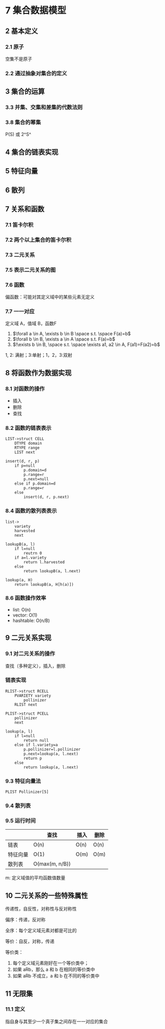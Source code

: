 # 7 集合数据模型

## 2 基本定义

### 2.1 原子

空集不是原子

### 2.2 通过抽象对集合的定义



## 3 集合的运算

### 3.3 并集、交集和差集的代数法则

### 3.8 集合的幂集

P\(S) 或 2^S^

## 4 集合的链表实现

## 5 特征向量

## 6 散列

## 7 关系和函数

### 7.1 笛卡尔积

### 7.2 两个以上集合的笛卡尔积

### 7.3 二元关系

### 7.5 表示二元关系的图

### 7.6 函数

偏函数：可能对其定义域中的某些元素无定义

### 7.7 一一对应

定义域 A，值域 B，函数F

1. $\forall a \in A, \exists b \in B \space s.t. \space F(a)=b$
2. $\forall b \in B, \exists a \in A \space s.t. F(a)=b$
3. $!\exists b \in B, \space s.t. \space \exists a1, a2 \in A, F(a1)=F(a2)=b$

1, 2: 满射；3:单射；1，2，3:双射

## 8 将函数作为数据实现

### 8.1 对函数的操作

- 插入
- 删除
- 查找

### 8.2 函数的链表表示

```
LIST->struct CELL
	DTYPE domain
	RTYPE range
	LIST next
```

```
insert(d, r, p)
	if p=null
		p.domain=d
		p.range=r
		p.next=null
	else if p.domain=d
		p.range=r
	else
		insert(d, r, p.next)
```

### 8.4 函数的散列表表示

```
list->
	variety
	harvested
	next
```

```
lookupB(a, l)
	if l=null
		reutrn 0
	if a=l.variety
		return l.harvested
	else
		return lookupB(a, l.next)

lookup(a, H)
	return lookupB(a, H[h(a)])
```

### 8.6 函数操作效率

- list: O\(n)
- vector: O\(1)
- hashtable: O\(n/B)

## 9 二元关系实现

### 9.1 对二元关系的操作

查找（多种定义），插入，删除

### 链表实现

```
RLIST->struct RCELL
	PVARIETY variety
		pollinizer
	RLIST next

PLIST->struct PCELL
	pollinizer
	next
```

```
lookup(a, l)
	if l=null
		return null
	else if l.variety=a
		p.pollinizer=l.pollinizer
		p.next=lookup(a, l.next)
		return p
	else
		return lookup(a, l.next)
```

### 9.3 特征向量法

`PLIST Pollinizer[5]`

### 9.4 散列表

### 9.5 运行时间

|          | 查找             | 插入  | 删除  |
| -------- | ---------------- | ----- | ----- |
| 链表     | O\(n)            | O\(n) | O\(n) |
| 特征向量 | O\(1)            | O\(m) | O\(m) |
| 散列表   | O\(max\(m, n/B)) |       |       |

m: 定义域值的平均函数值数量

## 10 二元关系的一些特殊属性

传递性，自反性，对称性与反对称性

偏序：传递，反对称

全序：每个定义域元素对都是可比的

等价：自反，对称，传递

等价类：

1. 每个定义域元素刚好在一个等价类中；
2. 如果 aRb，那么 a 和 b 在相同的等价类中
3. 如果 aRb 不成立，a 和 b 在不同的等价类中

## 11 无限集

### 11.1 定义

指自身与其至少一个真子集之间存在一一对应的集合